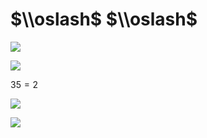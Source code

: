 # $\\oslash$ $\\oslash$

![](https://www.nta.go.jp/tmp/23b941f1-df46-41d2-b79d-3eb8cafe5d4f/images/c52aebe7829289831095cadc4d33100c69e6ff8c00b9a66f6795667a34c4ebcf.jpg)

![](https://www.nta.go.jp/tmp/23b941f1-df46-41d2-b79d-3eb8cafe5d4f/images/ff07e799373a0d2a1ebdafa2b2a591349ad7338996c9301dbbd8dad8150b729e.jpg)

$35=2$

![](https://www.nta.go.jp/tmp/23b941f1-df46-41d2-b79d-3eb8cafe5d4f/images/9f009342c11feb91f314de508559b17c2730d3a6b7f3a07fb08f9f8e67802df3.jpg)

![](https://www.nta.go.jp/tmp/23b941f1-df46-41d2-b79d-3eb8cafe5d4f/images/9c074ca16933eb6336e46acc8f12780ca1c5b720b0cfa3cdd5f6c9ebf8cb4799.jpg)